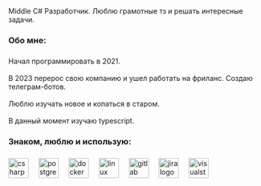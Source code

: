 <h2 align="left"></h2>

###

<p align="left">Middle C# Разработчик. Люблю грамотные тз и решать интересные задачи.</p>

###

<h3 align="left">Обо мне:</h3>

###

<p align="left">Начал программировать в 2021.<br><br>В 2023 перерос свою компанию и ушел работать на фриланс. Создаю телеграм-ботов. <br><br>Люблю изучать новое и копаться в старом.<br><br>В данный момент изучаю typescript.</p>

###

<h3 align="left">Знаком, люблю и использую:</h3>

###

<div align="left">
  <img src="https://cdn.jsdelivr.net/gh/devicons/devicon/icons/csharp/csharp-original.svg" height="40" alt="csharp logo"  />
  <img width="12" />
  <img src="https://cdn.jsdelivr.net/gh/devicons/devicon/icons/postgresql/postgresql-original.svg" height="40" alt="postgresql logo"  />
  <img width="12" />
  <img src="https://cdn.jsdelivr.net/gh/devicons/devicon/icons/docker/docker-original.svg" height="40" alt="docker logo"  />
  <img width="12" />
  <img src="https://cdn.jsdelivr.net/gh/devicons/devicon/icons/linux/linux-original.svg" height="40" alt="linux logo"  />
  <img width="12" />
  <img src="https://cdn.jsdelivr.net/gh/devicons/devicon/icons/gitlab/gitlab-original.svg" height="40" alt="gitlab logo"  />
  <img width="12" />
  <img src="https://cdn.jsdelivr.net/gh/devicons/devicon/icons/jira/jira-original.svg" height="40" alt="jira logo"  />
  <img width="12" />
  <img src="https://cdn.jsdelivr.net/gh/devicons/devicon/icons/visualstudio/visualstudio-plain.svg" height="40" alt="visualstudio logo"  />
</div>

###
